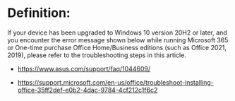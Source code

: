 # Definition:

If your device has been upgraded to Windows 10 version 20H2 or later, and you encounter the error message shown below while running Microsoft 365 or One-time purchase Office Home/Business editions (such as Office 2021, 2019), please refer to the troubleshooting steps in this article.

* https://www.asus.com/support/faq/1044609/

* https://support.microsoft.com/en-us/office/troubleshoot-installing-office-35ff2def-e0b2-4dac-9784-4cf212c1f6c2
